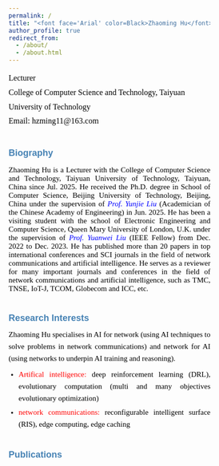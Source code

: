 ```yaml
---
permalink: /
title: "<font face='Arial' color=Black>Zhaoming Hu</font>"
author_profile: true
redirect_from: 
  - /about/
  - /about.html
---
```


<p style="line-height: 1.8;">
<font face='Calibri' size="3.75" color=Black>
Lecturer<br>
College of Computer Science and Technology, Taiyuan University of Technology<br>
Email: hzming11@163.com
</font>
</p>


# <font face='Arial' size="4.75" color=SteelBlue>Biography</font>
<p style="text-align: justify; font-family: Calibri; font-size: 15px; color: black;">
Zhaoming Hu is a Lecturer with the College of Computer Science and Technology, Taiyuan University of Technology, Taiyuan, China since Jul. 2025. He received the Ph.D. degree in School of Computer Science, Beijing University of Technology, Beijing, China under the supervision of <a href="https://ieeexplore.ieee.org/author/37537574300" style="text-decoration: none;"><i style="color: blue;">Prof. Yunjie Liu</i></a> (Academician of the Chinese Academy of Engineering) in Jun. 2025. He has been a visiting student with the school of Electronic Engineering and Computer Science, Queen Mary University of London, U.K. under the supervision of <a href="https://www.eee.hku.hk/~yuanwei/#highlights" style="text-decoration: none;"><i style="color: blue;">Prof. Yuanwei Liu</i></a> (IEEE Fellow) from Dec. 2022 to Dec. 2023. He has published more than 20 papers in top international conferences and SCI journals in the field of network communications and artificial intelligence. He serves as a reviewer for many important journals and conferences in the field of network communications and artificial intelligence, such as TMC, TNSE, IoT-J, TCOM, Globecom and ICC, etc.
</p>


# <font face='Arial' size="4.75" color=SteelBlue>Research Interests</font>
<div style="text-align: justify; font-family: Calibri; font-size: 15px; line-height: 1.6;">
  <p style="margin: 0 0 8px; color: black;">
    Zhaoming Hu specialises in AI for network (using AI techniques to solve problems in network communications) and network for AI (using networks to underpin AI training and reasoning).
  </p>
  
  <ul style="margin: 0; padding-left: 20px;">
    <li style="margin-bottom: 4px; text-align: justify;">
      <span style="color: red;">Artifical intelligence:</span> 
      <span style="color: black;">deep reinforcement learning (DRL), evolutionary computation (multi and many objectives evolutionary optimization)</span>
    </li>
    <li style="text-align: justify;">
      <span style="color: red;">network communications:</span> 
      <span style="color: black;">reconfigurable intelligent surface (RIS), edge computing, edge caching</span>
    </li>
  </ul>
</div>

# <font face='Arial' size="4.75" color=SteelBlue>Publications</font>
<html lang="en">
<head>
    <meta charset="UTF-8">
    <meta name="viewport" content="width=device-width, initial-scale=1.0">
    <link href="https://fonts.googleapis.com/css2?family=Calibri:wght@400;700&family=SimHei&display=swap" rel="stylesheet">
    <style>
        * {
            margin: 0;
            padding: 0;
            box-sizing: border-box;
        }
        
        body {
            font-family: 'Calibri', sans-serif;
            background: linear-gradient(135deg, #f5f7fa 0%, #e4edf5 100%);
            color: #333;
            line-height: 1.6;
            padding: 30px;
            max-width: 1200px;
            margin: 0 auto;
        }
        
        .container {
            background: white;
            border-radius: 12px;
            box-shadow: 0 8px 30px rgba(0, 0, 0, 0.1);
            padding: 40px;
            position: relative;
            overflow: hidden;
        }
        
        .container::before {
            content: "";
            position: absolute;
            top: 0;
            left: 0;
            right: 0;
            height: 5px;
            background: linear-gradient(90deg, #d32f2f, #1976d2);
        }
        
        header {
            text-align: center;
            margin-bottom: 30px;
            padding-bottom: 20px;
            border-bottom: 1px solid #e0e0e0;
        }
        
        h1 {
            color: #2c3e50;
            font-size: 28px;
            margin-bottom: 10px;
            font-weight: 700;
        }
        
        .scholar-link {
            text-align: center;
            margin: 25px 0;
            font-size: 18px;
        }
        
        .scholar-link a {
            color: #1976d2;
            text-decoration: none;
            font-weight: 700;
            transition: all 0.3s ease;
            position: relative;
        }
        
        .scholar-link a::after {
            content: "";
            position: absolute;
            bottom: -2px;
            left: 0;
            width: 100%;
            height: 1.5px;
            background: #1976d2;
            transform: scaleX(0);
            transform-origin: right;
            transition: transform 0.3s ease;
        }
        
        .scholar-link a:hover {
            color: #0d47a1;
        }
        
        .scholar-link a:hover::after {
            transform: scaleX(1);
            transform-origin: left;
        }
        
        .section-title {
            color: #d32f2f;
            font-size: 22px;
            margin: 40px 0 20px;
            padding-bottom: 10px;
            border-bottom: 2px solid #e0e0e0;
            position: relative;
            font-weight: 700;
        }
        
        .section-title::after {
            content: "";
            position: absolute;
            bottom: -2px;
            left: 0;
            width: 80px;
            height: 2px;
            background: #d32f2f;
        }
        
        .publication-list {
            list-style: none;
        }
        
        .publication-item {
            margin-bottom: 16px;
            padding-bottom: 8px;
            border-bottom: 1px dashed #e0e0e0;
            text-align: justify;
            hyphens: auto;
            font-size: 14px;
            line-height: 1.4;
        }
        
        .publication-item:last-child {
            border-bottom: none;
        }
        
        .publication-number {
            font-weight: bold;
            color: black;
            margin-right: 8px;
            display: inline;
            font-size: 14px;
        }
        
        .authors {
            color: black;
            display: inline;
            font-size: 14px;
        }
        
        .authors::after {
            content: ", ";
        }
        
        .paper-title {
            color: black;
            display: inline;
            font-size: 14px;
        }
        
        .paper-title::after {
            content: ", ";
        }
        
        .journal-name {
            font-style: italic;
            color: black;
            display: inline;
            font-size: 14px;
        }
        
        .journal-name::after {
            content: ", ";
        }
        
        .publication-details {
            color: black;
            display: inline;
            font-size: 14px;
        }
        
        .publication-highlight {
            background: rgba(255, 215, 0, 0.2);
            padding: 2px 6px;
            border-radius: 3px;
            font-weight: 600;
            font-size: 14px;
            margin-left: 8px;
            display: inline-block;
        }
        
        .chinese-text {
            font-family: 'SimHei', 'Microsoft YaHei', sans-serif;
        }
        
        footer {
            text-align: center;
            margin-top: 40px;
            padding-top: 20px;
            border-top: 1px solid #e0e0e0;
            color: black;
            font-size: 14px;
        }
        
        .impact-factor {
            display: inline-block;
            color: black;
            padding: 3px 8px;
            border-radius: 4px;
            font-size: 14px;
            margin-left: 8px;
            font-weight: 600;
        }
        
        .top-journal {
            display: inline-block;
            color: black;
            padding: 3px 8px;
            border-radius: 4px;
            font-size: 14px;
            margin-left: 8px;
            font-weight: 600;
        }
        
        .ccf-rank {
            display: inline-block;
            color: black;
            padding: 3px 8px;
            border-radius: 4px;
            font-size: 14px;
            margin-left: 8px;
            font-weight: 600;
        }
        
        .conference-info {
            color: black;
            display: inline;
            font-size: 14px;
        }
        
        .conference-info::before {
            content: ", ";
        }

        .conference-info::after {
            content: ". ";
        }
        
        /* 响应式设计 */
        @media (max-width: 768px) {
            body {
                padding: 15px;
            }
            
            .container {
                padding: 25px;
            }
            
            h1 {
                font-size: 22px;
            }
            
            .section-title {
                font-size: 19px;
            }
            
            .publication-item {
                font-size: 15px;
            }
            
            .impact-factor, .top-journal, .ccf-rank {
                display: block;
                margin: 5px 0 0 0;
                width: fit-content;
            }
        }
        
        /* 添加一些动画效果 */
        .publication-item {
            transition: all 0.3s ease;
            padding: 15px;
            border-radius: 8px;
        }
        
        .publication-item:hover {
            background-color: #f9f9f9;
            transform: translateY(-3px);
            box-shadow: 0 5px 15px rgba(0, 0, 0, 0.05);
        }
        
        /* 添加页眉装饰 */
        .header-decoration {
            height: 4px;
            width: 100px;
            background: linear-gradient(90deg, #d32f2f, #1976d2);
            margin: 15px auto;
            border-radius: 2px;
        }
    </style>
</head>
<body>
    <div class="container">
        <header>
            <div class="scholar-link">
                <span>See a full list of publications on </span>
                <a href="https://scholar.google.co.uk/citations?user=X5bNcZ0AAAAJ&hl=zh-CN&authuser=1" target="_blank">Google Scholar</a>
            </div>
        </header>
        
        <main>
            <div class="section-title">Journal Articles</div>
            <ul class="publication-list">
                <li class="publication-item">
                    <span class="publication-number">16.</span>
                    <span class="authors">Zhaoming Hu, Chao Fang, Zhuwei Wang, Jining Chen, Shu-Ming Tseng, Mianxiong Dong</span>
                    <span class="paper-title">"Joint Content Caching and Request Routing for User-Centric Many-Objective Metaverse Services"</span>
                    <em class="journal-name">IEEE Transactions on Network Science and Engineering</em>
                    <span class="publication-details">12(3), 1911-1925, 2025</span>
                    <span class="impact-factor">(SCI Q2，IF= 6.5)</span>
                </li>
                
                <li class="publication-item">
                    <span class="publication-number">15.</span>
                    <span class="authors">Zhaoming Hu, Chao Fang, Ruikang Zhong, Yuanwei Liu</span>
                    <span class="paper-title">"Joint physical and network layers design for STARS-assisted multi-cellular edge caching"</span>
                    <em class="journal-name">IEEE Transactions on Wireless Communications</em>
                    <span class="publication-details">23(11): 17446 - 17460, 2024</span>
                    <span class="top-journal">(SCI Q1 ToP)</span>
                    <span class="impact-factor">(IF= 10.4)</span>
                </li>
                
                <li class="publication-item">
                    <span class="publication-number">14.</span>
                    <span class="authors">Zhaoming Hu, Ruikang Zhong, Chao Fang, and Yuanwei Liu</span>
                    <span class="paper-title">"Caching-at-STARS: the Next Generation Edge Caching"</span>
                    <em class="journal-name">IEEE Transactions on Wireless Communications</em>
                    <span class="publication-details">23(8): 8372-8387, 2024</span>
                    <span class="top-journal">(SCI Q1 ToP)</span>
                    <span class="impact-factor">(IF= 10.4)</span>
                </li>
                
                <li class="publication-item">
                    <span class="publication-number">13.</span>
                    <span class="authors">Zhaoming Hu, Chao Fang, Zhuwei Wang, Shu-Ming Tseng and Mianxiong Dong</span>
                    <span class="paper-title">"Many-Objective Optimization Based-Content Popularity Prediction for Cache-Assisted Cloud-Edge-End Collaborative IoT Networks"</span>
                    <em class="journal-name">IEEE Internet of Things Journal</em>
                    <span class="publication-details">11(1): 1190-1200, 2024</span>
                    <span class="top-journal">(SCI Q1 ToP)</span>
                    <span class="impact-factor">(IF= 10.6)</span>
                    <span class="publication-highlight">(ESI Highly Cited Paper)</span>
                </li>
                
                <li class="publication-item">
                    <span class="publication-number">12.</span>
                    <span class="authors">Chao Fang, Zhaoming Hu, Xiangheng Meng, Shanshan Tu, Zhuwei Wang, Deze Zeng, Wei Ni, Song Guo, and Zhu Han</span>
                    <span class="paper-title">"DRL-Driven Joint Task Offloading and Resource Allocation for Energy-Efficient Content Delivery in Cloud-Edge Cooperation Networks"</span>
                    <em class="journal-name">IEEE Transactions on Vehicular Technology</em>
                    <span class="publication-details">72(12): 16195-16207, 2023</span>
                    <span class="impact-factor">(SCI Q2，IF=6.8)</span>
                </li>
                
                <li class="publication-item">
                    <span class="publication-number">11.</span>
                    <span class="authors">Chao Fang, Hang Xu, Yihui Yang, Zhaoming Hu*, Shanshan Tu, Kaoru Ota, Zheng Yang, Mianxiong Dong, Zhu Han, F. Richard Yu, Yunjie Liu</span>
                    <span class="paper-title">"Deep Reinforcement Learning Based Resource Allocation for Content Distribution in Fog Radio Access Networks"</span>
                    <em class="journal-name">IEEE Internet of Things Journal</em>
                    <span class="publication-details">9(18): 16874-16883, 2022</span>
                    <span class="top-journal">(SCI Q1 ToP)</span>
                    <span class="impact-factor">(IF=10.6)</span>
                </li>
                
                <li class="publication-item">
                    <span class="publication-number">10.</span>
                    <span class="authors">Chao Fang, Tianyi Zhang, Jingjing Huang, Hang Xu, Zhaoming Hu, Yihui Yang, Zhuwei Wang, Zequan Zhou, and Xiling Luo</span>
                    <span class="paper-title">"A DRL-Driven Intelligent Optimization Strategy for Resource Allocation in Cloud-Edge-End Cooperation Environments"</span>
                    <em class="journal-name">Symmetry</em>
                    <span class="publication-details">14(10): 2120, 2022</span>
                </li>
                
                <li class="publication-item">
                    <span class="publication-number">9.</span>
                    <span class="authors">Chao Fang, Xiangheng Meng, Zhaoming Hu, Fangmin Xu, Deze Zeng, Mianxiong Dong, and Wei Ni</span>
                    <span class="paper-title">"AI-Driven Energy-Efficient Content Task Offloading in Cloud-Edge-End Cooperation Networks"</span>
                    <em class="journal-name">IEEE Open Journal of the Computer Society</em>
                    <span class="publication-details">162-171, 2022</span>
                </li>
                
                <li class="publication-item">
                    <span class="publication-number">8.</span>
                    <span class="authors">Zhaoming Hu, Yang Lan, Zhixia Zhang, Xingjuan Cai</span>
                    <span class="paper-title">"A many-objective particle swarm optimization algorithm based on multiple criteria for hybrid recommendation system"</span>
                    <em class="journal-name">KSII Transactions on Internet and Information Systems</em>
                    <span class="publication-details">15(2): 442-460, 2021</span>
                    <span class="impact-factor">(SCI Q3)</span>
                </li>
                
                <li class="publication-item">
                    <span class="publication-number">7.</span>
                    <span class="authors">Jialei Xu, Zhixia Zhang, Zhaoming Hu, Lei Du, Xingjuan Cai</span>
                    <span class="paper-title">"A many-objective optimized task allocation scheduling model in cloud computing"</span>
                    <em class="journal-name">Applied Intelligence</em>
                    <span class="publication-details">51: 3293-3310, 2021</span>
                    <span class="impact-factor">(SCI Q2，IF= 5.3)</span>
                </li>
                
                <li class="publication-item">
                    <span class="publication-number">6.</span>
                    <span class="authors">Zhihua Cui, Zhixia Zhang, Zhaoming Hu, Shaojin Geng, Jinjun Chen.</span>
                    <span class="paper-title">"A Many-objective Optimization based Intelligent High performance Data Processing Model for Cyber-Physical-Social Systems"</span>
                    <em class="journal-name">IEEE Transactions on Network Science and Engineering</em>
                    <span class="publication-details">9(6): 3825-3834, 2021</span>
                    <span class="impact-factor">(SCI Q2，IF= 6.5)</span>
                </li>
                
                <li class="publication-item">
                    <span class="publication-number">5.</span>
                    <span class="authors">Lijie Xie, Zhaoming Hu, Xingjuan Cai, Wensheng Zhang, Jinjun Chen.</span>
                    <span class="paper-title">"Explainable recommendation based on knowledge graph and multi-objective optimization".</span>
                    <em class="journal-name">Complex & Intelligent Systems</em>
                    <span class="publication-details">7: 1241-1252, 2021</span>
                    <span class="impact-factor">(SCI Q2，IF= 5.8)</span>
                </li>
                
                <li class="publication-item">
                    <span class="publication-number">4.</span>
                    <span class="authors">Zhihua Cui, Peng Zhao, Zhaoming Hu, Xingjuan Cai, Wensheng Zhang, Jinjun Chen,</span>
                    <span class="paper-title">"An Improved Matrix Factorization based Model for Many-objective Optimization Recommendation"</span>
                    <em class="journal-name">Information Sciences</em>
                    <span class="publication-details">579: 1-14, 2021</span>
                    <span class="top-journal">(SCI Q1)</span>
                    <span class="impact-factor">(IF= 8.1)</span>
                </li>
                
                <li class="publication-item">
                    <span class="publication-number">3.</span>
                    <span class="authors chinese-text">蔡星娟，胡钊鸣，王茜，张志霞，崔志华，张文生</span>
                    <span class="paper-title chinese-text">"基于高维多目标优化的多无人机协同航迹规划"</span>
                    <em class="journal-name chinese-text">中国科学：信息科学（中文版）</em>
                    <span class="publication-details chinese-text">537: 148-161, 2020</span>
                    <span class="ccf-rank">(CCF A)</span>
                </li>
                
                <li class="publication-item">
                    <span class="publication-number">2.</span>
                    <span class="authors">Xingjuan Cai, Zhaoming Hu, Jinjun Chen</span>
                    <span class="paper-title">"A many-objective optimization recommendation algorithm based on knowledge mining"</span>
                    <em class="journal-name">Information Sciences</em>
                    <span class="publication-details">537: 148-161, 2020</span>
                    <span class="top-journal">(SCI Q1 ToP)</span>
                    <span class="impact-factor">(IF= 8.1)</span>
                </li>
                
                <li class="publication-item">
                    <span class="publication-number">1.</span>
                    <span class="authors">Xingjuan Cai, Zhaoming Hu, Peng Zhao, WenSheng Zhang, Jinjun Chen</span>
                    <span class="paper-title">"A hybrid recommendation system with many-objective evolutionary"</span>
                    <em class="journal-name">Expert Systems with Applications</em>
                    <span class="publication-details">2020, 159: 113648</span>
                    <span class="top-journal">(SCI Q1 ToP)</span>
                    <span class="impact-factor">(IF= 6.954)</span>
                </li>
            </ul>
            
            <div class="section-title">Conference Articles</div>
            <ul class="publication-list">
                <li class="publication-item">
                    <span class="publication-number">4.</span>
                    <span class="authors">Chao Fang, Hang Xu, Yulong Bai, Tianyi Zhang, Yihui Yang, Zhaoming Hu</span>
                    <span class="paper-title">"Deep Reinforcement Learning-Based Joint Task Offloading in Cloud-Edge-End Cooperation Environments"</span>
                    <em class="journal-name">IEEE International Conference on Frontiers of Electronics, Information and Computation Technologies (IEEE ICFEICT)</em>
                    <span class="conference-info">Wuhan, China, 2022.8.19-8.21</span>
                </li>
                
                <li class="publication-item">
                    <span class="publication-number">3.</span>
                    <span class="authors">Chao Fang, Yihui Yang, Hang Xu, Tianyi Zhang, Xiaolin Qin, Zhaoming Hu</span>
                    <span class="paper-title">"Deep Reinforcement Learning-Based Traffic Engineering in Cloud-Edge-End Collaboration Environments"</span>
                    <em class="journal-name">IEEE International Conference on Frontiers of Electronics, Information and Computation Technologies (IEEE ICFEICT)</em>
                    <span class="conference-info">Wuhan, China, 2022.8.19-8.21</span>
                </li>
                
                <li class="publication-item">
                    <span class="publication-number">2.</span>
                    <span class="authors">Zhaoming Hu, Ruikang Zhong, Chao Fang, Yuanwei Liu</span>
                    <span class="paper-title">"Exploiting Caching-at-STARS: Joint caching replacement and hybrid beamforming"</span>
                    <em class="journal-name">IEEE Globecom</em>
                    <span class="conference-info">Kuala Lumpur, Malaysia, 2023.12.4-12.8</span>
                </li>
                
                <li class="publication-item">
                    <span class="publication-number">1.</span>
                    <span class="authors">Chao Fang, Xiangheng Meng, Zhaoming Hu, Xiaoping Yang, Fangmin Xu, Peng Li, Mianxiong Dong</span>
                    <span class="paper-title">"DRL-Based Green Task Offloading for Content Distribution in NOMA-Enabled Cloud-Edge-End Cooperation Environments"</span>
                    <em class="journal-name">IEEE ICC</em>
                    <span class="conference-info">Rome, Italy, 2023.5.28-6.1</span>
                </li>
            </ul>
        </main>
    </div>
</body>
</html>












